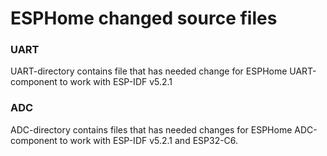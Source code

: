 # ESPHome changed source files

### UART

UART-directory contains file that has needed change for ESPHome UART-component to work with ESP-IDF v5.2.1

### ADC

ADC-directory contains files that has needed changes for ESPHome ADC-component to work with ESP-IDF v5.2.1 and ESP32-C6.
